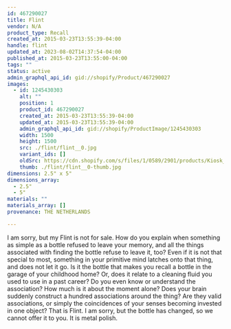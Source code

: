 ```yaml
---
id: 467290027
title: Flint
vendor: N/A
product_type: Recall
created_at: 2015-03-23T13:55:39-04:00
handle: flint
updated_at: 2023-08-02T14:37:54-04:00
published_at: 2015-03-23T13:55:00-04:00
tags: ""
status: active
admin_graphql_api_id: gid://shopify/Product/467290027
images:
  - id: 1245430303
    alt: ""
    position: 1
    product_id: 467290027
    created_at: 2015-03-23T13:55:39-04:00
    updated_at: 2015-03-23T13:55:39-04:00
    admin_graphql_api_id: gid://shopify/ProductImage/1245430303
    width: 1500
    height: 1500
    src: ./flint/flint__0.jpg
    variant_ids: []
    oldSrc: https://cdn.shopify.com/s/files/1/0589/2901/products/Kiosk_2014_09_781.jpeg?v=1427133339
    thumb: ./flint/flint__0-thumb.jpg
dimensions: 2.5" x 5"
dimensions_array:
  - 2.5"
  - 5"
materials: ""
materials_array: []
provenance: THE NETHERLANDS

---
```


I am sorry, but my Flint is not for sale. How do you explain when something as simple as a bottle refused to leave your memory, and all the things associated with finding the bottle refuse to leave it, too? Even if it is not that special to most, something in your primitive mind latches onto that thing, and does not let it go. Is it the bottle that makes you recall a bottle in the garage of your childhood home? Or, does it relate to a cleaning fluid you used to use in a past career? Do you even know or understand the association? How much is it about the moment alone? Does your brain suddenly construct a hundred associations around the thing? Are they valid associations, or simply the coincidences of your senses becoming invested in one object? That is Flint. I am sorry, but the bottle has changed, so we cannot offer it to you. It is metal polish.
